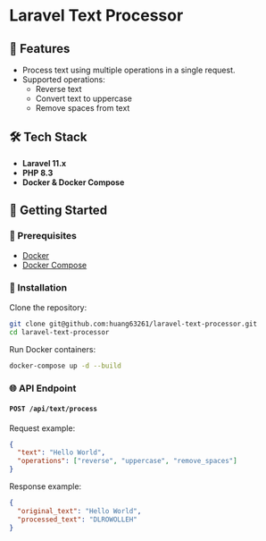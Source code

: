 # Laravel Text Processor

## 🚀 Features

- Process text using multiple operations in a single request.
- Supported operations:
  - Reverse text
  - Convert text to uppercase
  - Remove spaces from text

## 🛠 Tech Stack

- **Laravel 11.x**
- **PHP 8.3**
- **Docker & Docker Compose**

## 🎯 Getting Started

### 📌 Prerequisites

- [Docker](https://www.docker.com/get-started)
- [Docker Compose](https://docs.docker.com/compose/install/)

### 🚧 Installation

Clone the repository:

```bash
git clone git@github.com:huang63261/laravel-text-processor.git
cd laravel-text-processor
```

Run Docker containers:

```bash
docker-compose up -d --build
```

### 🌐 API Endpoint

#### `POST /api/text/process`

Request example:

```json
{
  "text": "Hello World",
  "operations": ["reverse", "uppercase", "remove_spaces"]
}
```

Response example:

```json
{
  "original_text": "Hello World",
  "processed_text": "DLROWOLLEH"
}
```
